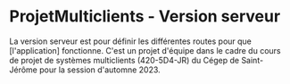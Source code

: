 
# ProjetMulticlients - Version serveur

La version serveur est pour définir les différentes routes pour que [l'application] fonctionne. C'est un projet d'équipe dans le cadre du cours de projet de systèmes multiclients (420-5D4-JR) du Cégep de Saint-Jérôme pour la session d'automne 2023.